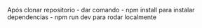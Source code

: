 Após clonar repositorio -
dar comando -
npm install para instalar dependencias -
npm run dev para rodar localmente
